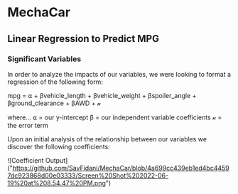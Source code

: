 # MechaCar

## Linear Regression to Predict MPG

### Significant Variables
In order to analyze the impacts of our variables, we were looking to format a regression of the following form:

mpg = ⍺ + βvehicle_length + βvehicle_weight + βspoiler_angle + βground_clearance + βAWD + 𝓊

where...
⍺ = our y-intercept
β = our independent variable coefficients 
𝓊 = the error term

Upon an initial analysis of the relationship between our variables we discover the following coefficients:

![Coefficient Output] ("https://github.com/SavFidani/MechaCar/blob/4a699cc439eb1ed4bc44597dc923868d00e03333/Screen%20Shot%202022-06-19%20at%208.54.47%20PM.png")
